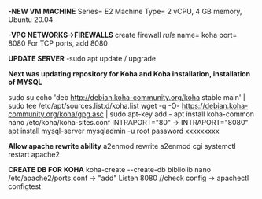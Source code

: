 **-NEW VM MACHINE**
Series= E2
Machine Type= 2 vCPU, 4 GB memory, Ubuntu 20.04

**-VPC NETWORKS->FIREWALLS**
create firewall _rule_
name= koha
port= 8080
For TCP ports, add 8080


**UPDATE SERVER**
-sudo apt update / upgrade

**Next was updating repository for Koha and Koha installation, installation of MYSQL**

sudo su
echo 'deb http://debian.koha-community.org/koha stable main' | sudo tee /etc/apt/sources.list.d/koha.list
wget -q -O- https://debian.koha-community.org/koha/gpg.asc | sudo apt-key add -
apt install koha-common
nano /etc/koha/koha-sites.conf
INTRAPORT="80" -> INTRAPORT="8080"
apt install mysql-server
mysqladmin -u root password xxxxxxxxx


**Allow apache rewrite ability**
a2enmod rewrite
a2enmod cgi 
systemctl restart apache2


**CREATE DB FOR KOHA**
koha-create --create-db bibliolib
nano /etc/apache2/ports.conf -> "add" Listen 8080
//check config -> apachectl configtest





